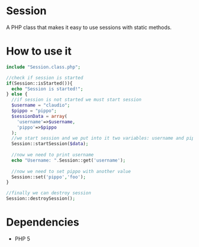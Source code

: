 Session
=======

A PHP class that makes it easy to use sessions with static methods.

How to use it
=======

`````php
include "Session.class.php";

//check if session is started
if(Session::isStarted()){
  echo "Session is started!";
} else {
  //if session is not started we must start session
  $username = "claudio";
  $pippo = "pippo";
  $sessionData = array(
    'username'=>$username,
    'pippo'=>$pippo
  );
  //we start session and we put into it two variables: username and pippo
  Session::startSession($data);
  
  //now we need to print username
  echo "Username: ".Session::get('username');
  
  //now we need to set pippo with another value
  Session::set('pippo','foo');
}

//finally we can destroy session
Session::destroySession();
`````

Dependencies
=======

<ul>
  <li>PHP 5</li>
</ul>
